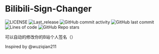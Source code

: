 # Bilibili-Sign-Changer

![LICENSE](https://img.shields.io/github/license/GoForceX/bilibili-sign-changer)
![Last_release](https://img.shields.io/github/v/release/GoForceX/bilibili-sign-changer?include_prereleases)
![GitHub commit activity](https://img.shields.io/github/commit-activity/m/GoForceX/bilibili-sign-changer)
![GitHub last commit](https://img.shields.io/github/last-commit/GoForceX/bilibili-sign-changer)
![Lines of code](https://img.shields.io/tokei/lines/github/GoForceX/bilibili-sign-changer)
![GitHub Repo stars](https://img.shields.io/github/stars/GoForceX/bilibili-sign-changer?style=social)

可以自动的修改你的B站个人签名（）

Inspired by @wuziqian211
